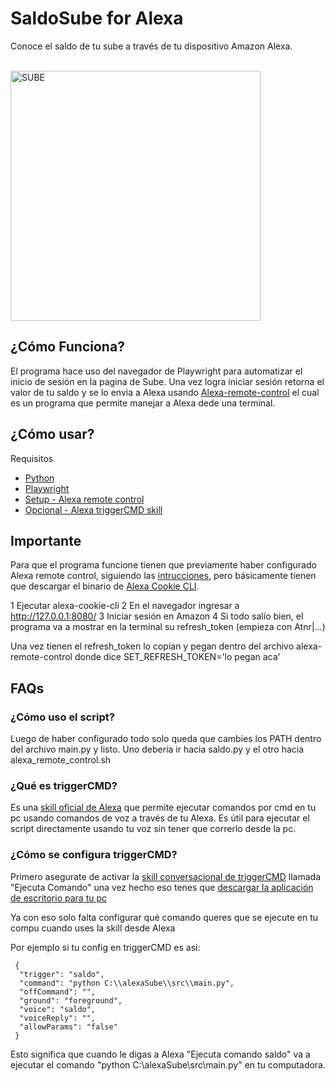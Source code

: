 # SaldoSube for Alexa
 Conoce el saldo de tu sube a través de tu dispositivo Amazon Alexa.
 
 <br>
 <img src="https://www.mendoza.gov.ar/wp-content/uploads/sites/5/2019/10/post-SUBE-1-01.png" alt="SUBE" width="400" height="auto">

## ¿Cómo Funciona?
El programa hace uso del navegador de Playwright para automatizar el inicio de sesión en la pagina de Sube.
Una vez logra iniciar sesión retorna el valor de tu saldo y se lo envia a Alexa usando [Alexa-remote-control](https://github.com/adn77/alexa-remote-control) el cual es un programa que permite manejar a Alexa dede una terminal.

## ¿Cómo usar?
Requisitos
- [Python](https://www.python.org/downloads/)
- [Playwright](https://playwright.dev/python/docs/intro)
- [Setup - Alexa remote control](https://github.com/adn77/alexa-remote-control)
- [Opcional - Alexa triggerCMD skill](https://www.triggercmd.com)

## Importante
Para que el programa funcione tienen que previamente haber configurado Alexa remote control, siguiendo las [intrucciones](https://github.com/adn77/alexa-remote-control), pero básicamente tienen que descargar el binario de 
[Alexa Cookie CLI](https://github.com/adn77/alexa-cookie-cli/releases).

 1 Ejecutar alexa-cookie-cli
 2 En el navegador ingresar a http://127.0.0.1:8080/
 3 Iniciar sesión en Amazon
 4 Si todo salío bien, el programa va a mostrar en la terminal su refresh_token (empieza con Atnr|...)

Una vez tienen el refresh_token lo copian y pegan dentro del archivo alexa-remote-control donde dice SET_REFRESH_TOKEN='lo pegan aca'

## FAQs
### ¿Cómo uso el script?
Luego de haber configurado todo solo queda que cambies los PATH dentro del archivo main.py y listo.
Uno deberia ir hacia saldo.py y el otro hacia alexa_remote_control.sh

### ¿Qué es triggerCMD?
Es una [skill oficial de Alexa](https://www.amazon.com/gp/product/B074TV61DK) que permite ejecutar comandos por cmd en tu pc usando comandos de voz a través de tu Alexa.
Es útil para ejecutar el script directamente usando tu voz sin tener que correrlo desde la pc.

### ¿Cómo se configura triggerCMD?
Primero asegurate de activar la [skill conversacional de triggerCMD](https://www.amazon.com/gp/product/B074TV61DK) llamada "Ejecuta Comando" una vez hecho eso tenes que [descargar la aplicación de escritorio para tu pc](https://triggercmd.com/es/)

Ya con eso solo falta configurar qué comando queres que se ejecute en tu compu cuando uses la skill desde Alexa

Por ejemplo si tu config en triggerCMD es asi:
```
 {
  "trigger": "saldo",
  "command": "python C:\\alexaSube\\src\\main.py",
  "offCommand": "",
  "ground": "foreground",
  "voice": "saldo",
  "voiceReply": "",
  "allowParams": "false"
 }
```

Esto significa que cuando le digas a Alexa "Ejecuta comando saldo" va a ejecutar el comando "python C:\\alexaSube\\src\\main.py" en tu computadora.
